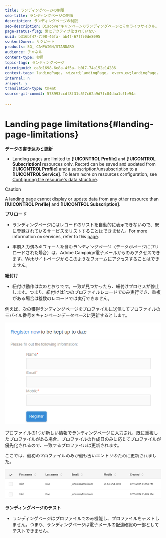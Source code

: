 ```yaml
---
title: ランディングページの制限
seo-title: ランディングページの制限
description: ランディングページの制限
seo-description: Discoverキャンペーンのランディングページとそのライフサイクル。
page-status-flag: 常にアクティブ化されていない
uuid: b316bf47-7d98-46fa- ab4f-67ff50de8095
contentOwner: サウビート
products: SG_ CAMPAIGN/STANDARD
audience: チャネル
content-type: 参照
topic-tags: ランディングページ
discoiquuid: ca8d1698-6e8a-4f5a- b017-74a152e14286
context-tags: landingPage， wizard;landingPage， overview;landingPage， main
internal: n
snippet: y
translation-type: tm+mt
source-git-commit: 578993ccdf8f31c527c62a9d7fc84daa1c61e94a

---
```



# Landing page limitations{#landing-page-limitations}

**データの書き込みと更新**

* Landing pages are limited to **[!UICONTROL Profile]** and **[!UICONTROL Subscription]** resources only. Record can be saved and updated from **[!UICONTROL Profile]** and a subscription/unsubscription to a **[!UICONTROL Service]**.
To learn more on resources configuration, see [Configuring the resource's data structure](../../developing/using/configuring-the-resource-s-data-structure.md).

>[!CAUTION]
>
> A landing page cannot display or update data from any other resource than **[!UICONTROL Profile]** and **[!UICONTROL Subscription]**.

**プリロード**

* ランディングページにはレコードのリストを自動的に表示できないので、既に登録されているサービスをリストすることはできません。For more information on services, refer to this [page](../../audiences/using/creating-a-service.md).

* 事前入力済みのフォームを含むランディングページ（データがページにプリロードされた場合）は、Adobe Campaign電子メールからのみアクセスできます。Webサイトページからこのようなフォームにアクセスすることはできません。

**紐付け**

* 紐付け動作は次のとおりです。一致が見つかったら、紐付けプロセスが停止します。つまり、紐付けは1つのプロファイルレコードでのみ実行でき、重複がある場合は複数のレコードでは実行できません。

例えば、次の獲得ランディングページをプロファイルに送信してプロファイルのモバイル番号をキャンペーンデータベースに更新するとします。

![](assets/landing_page_limitation_1.png)

プロファイルの1つが新しい情報でランディングページに入力され、既に重複したプロファイルがある場合、プロファイルの作成日のみに応じてプロファイルが優先化されるので、一致するプロファイルは更新されます。

ここでは、最初のプロファイルのみが最も古いエントリのために更新されました。

![](assets/landing_page_limitation_2.png)

**ランディングページのテスト**

* ランディングページはプロファイルでのみ機能し、プロファイルをテストしません。つまり、ランディングページは電子メールの配達確認の一部としてテストできません。
